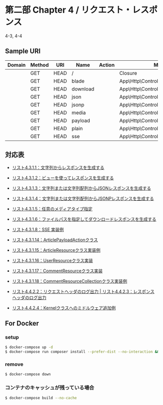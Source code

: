 # 第二部 Chapter 4 / リクエスト・レスポンス
4-3, 4-4

## Sample URI

| Domain | Method   | URI      | Name | Action                                    | Middleware   |
|--------|----------|----------|------|-------------------------------------------|--------------|
|        | GET|HEAD | /        |      | Closure                                   | web          |
|        | GET|HEAD | blade    |      | App\Http\Controllers\BladeAction          | web          |
|        | GET|HEAD | download |      | App\Http\Controllers\DownloadAction       | web          |
|        | GET|HEAD | json     |      | App\Http\Controllers\JsonAction           | web          |
|        | GET|HEAD | jsonp    |      | App\Http\Controllers\JsonpAction          | web          |
|        | GET|HEAD | media    |      | App\Http\Controllers\MediaAction          | web          |
|        | GET|HEAD | payload  |      | App\Http\Controllers\ArticlePayloadAction | web          |
|        | GET|HEAD | plain    |      | App\Http\Controllers\PlainTextAction      | web          |
|        | GET|HEAD | sse      |      | App\Http\Controllers\StreamAction         | web          |

## 対応表
 
 - [リスト4.3.1.1：文字列からレスポンスを生成する](app/Http/Controllers/PlainTextAction.php)
 - [リスト4.3.1.2：ビューを使ってレスポンスを生成する](app/Http/Controllers/BladeAction.php)
 - [リスト4.3.1.3：文字列または文字列配列からJSONレスポンスを生成する](app/Http/Controllers/JsonAction.php)
 - [リスト4.3.1.4：文字列または文字列配列からJSONPレスポンスを生成する](app/Http/Controllers/JsonpAction.php)
 - [リスト4.3.1.5：任意のメディアタイプ指定](app/Http/Controllers/MediaAction.php)
 - [リスト4.3.1.6：ファイルパスを指定してダウンロードレスポンスを生成する](app/Http/Controllers/DownloadAction.php)
 - [リスト4.3.1.8：SSE 実装例](app/Http/Controllers/StreamAction.php)
 
 - [リスト4.3.1.14：ArticlePayloadActionクラス](app/Http/Controllers/ArticlePayloadAction.php)
 - [リスト4.3.1.15：ArticleResourceクラス実装例](app/Http/Resources/ArticleResource.php)
 - [リスト4.3.1.16：UserResourceクラス実装](app/Http/Resources/UserResource.php)
 - [リスト4.3.1.17：CommentResourceクラス実装](app/Http/Resources/CommentResource.php)
 - [リスト4.3.1.18：CommentResourceCollectionクラス実装例](app/Http/Resources/CommentResourceCollection.php)
 
 - [リスト4.4.2.2：リクエストヘッダのログ出力 | リスト4.4.2.3：レスポンスヘッダのログ出力](app/Http/Middleware/HeaderDumper.php)
 - [リスト4.4.2.4：Kernelクラスへのミドルウェア追加例](app/Http/Kernel.php)
 
## For Docker

### setup 

```bash
$ docker-compose up -d
$ docker-compose run composer install --prefer-dist --no-interaction && composer app-setup
```

### remove

```bash
$ docker-compose down
```

### コンテナのキャッシュが残っている場合

```bash
$ docker-compose build --no-cache
```
